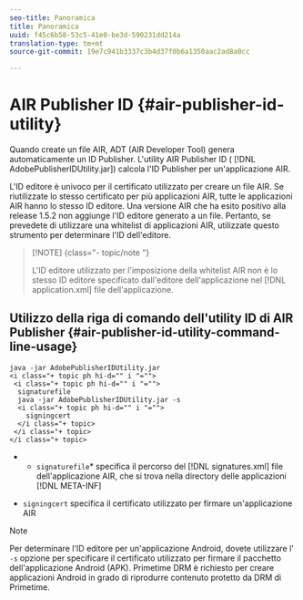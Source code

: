 ```yaml
---
seo-title: Panoramica
title: Panoramica
uuid: f45c6b58-53c5-41e0-be3d-590231dd214a
translation-type: tm+mt
source-git-commit: 19e7c941b3337c3b4d37f0b6a1350aac2ad8a0cc

---
```



# AIR Publisher ID {#air-publisher-id-utility}

Quando create un file AIR, ADT (AIR Developer Tool) genera automaticamente un ID Publisher. L&#39;utility AIR Publisher ID ( [!DNL AdobePublisherIDUtility.jar]) calcola l&#39;ID Publisher per un&#39;applicazione AIR.

L&#39;ID editore è univoco per il certificato utilizzato per creare un file AIR. Se riutilizzate lo stesso certificato per più applicazioni AIR, tutte le applicazioni AIR hanno lo stesso ID editore. Una versione AIR che ha esito positivo alla release 1.5.2 non aggiunge l&#39;ID editore generato a un file. Pertanto, se prevedete di utilizzare una whitelist di applicazioni AIR, utilizzate questo strumento per determinare l&#39;ID dell&#39;editore.

>[!NOTE] {class=&quot;- topic/note &quot;}
>
>L&#39;ID editore utilizzato per l&#39;imposizione della whitelist AIR non è lo stesso ID editore specificato dall&#39;editore dell&#39;applicazione nel [!DNL application.xml] file dell&#39;applicazione.

## Utilizzo della riga di comando dell&#39;utility ID di AIR Publisher {#air-publisher-id-utility-command-line-usage}

```
java -jar AdobePublisherIDUtility.jar 
<i class="+ topic ph hi-d="" i "="">
 <i class="+ topic ph hi-d="" i "="">
  signaturefile 
  java -jar AdobePublisherIDUtility.jar -s 
  <i class="+ topic ph hi-d="" i "="">
    signingcert
  </i class="+ topic>
 </i class="+ topic>
</i class="+ topic>
```

* 
   * `signaturefile`* specifica il percorso del [!DNL signatures.xml] file dell&#39;applicazione AIR, che si trova nella directory delle applicazioni [!DNL META-INF]

* `signingcert` specifica il certificato utilizzato per firmare un&#39;applicazione AIR

>[!NOTE]
>
>Per determinare l&#39;ID editore per un&#39;applicazione Android, dovete utilizzare l&#39; `-s` opzione per specificare il certificato utilizzato per firmare il pacchetto dell&#39;applicazione Android (APK). Primetime DRM è richiesto per creare applicazioni Android in grado di riprodurre contenuto protetto da DRM di Primetime.